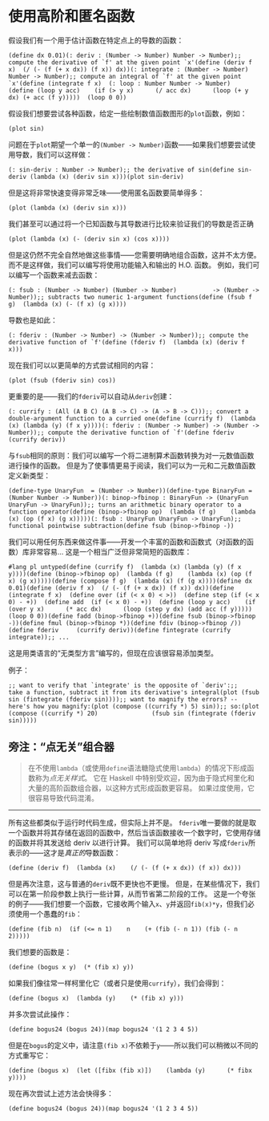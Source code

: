 # 使用高阶和匿名函数

假设我们有一个用于估计函数在特定点上的导数的函数：

```
(define dx 0.01)(: deriv : (Number -> Number) Number -> Number);; compute the derivative of `f' at the given point `x'(define (deriv f x)  (/ (- (f (+ x dx)) (f x)) dx))(: integrate : (Number -> Number) Number -> Number);; compute an integral of `f' at the given point `x'(define (integrate f x)  (: loop : Number Number -> Number)  (define (loop y acc)    (if (> y x)      (/ acc dx)      (loop (+ y dx) (+ acc (f y)))))  (loop 0 0))
```

假设我们想要尝试各种函数，给定一些绘制数值函数图形的`plot`函数，例如：

```
(plot sin)
```

问题在于`plot`期望一个单一的`(Number -> Number)`函数——如果我们想要尝试使用导数，我们可以这样做：

```
(: sin-deriv : Number -> Number);; the derivative of sin(define sin-deriv (lambda (x) (deriv sin x)))(plot sin-deriv)
```

但是这将非常快速变得非常乏味——使用匿名函数要简单得多：

```
(plot (lambda (x) (deriv sin x)))
```

我们甚至可以通过将一个已知函数与其导数进行比较来验证我们的导数是否正确

```
(plot (lambda (x) (- (deriv sin x) (cos x))))
```

但是这仍然不完全自然地做这些事情——您需要明确地组合函数，这并不太方便。 而不是这样做，我们可以编写将使用功能输入和输出的 H.O. 函数。 例如，我们可以编写一个函数来减去函数：

```
(: fsub : (Number -> Number) (Number -> Number)          -> (Number -> Number));; subtracts two numeric 1-argument functions(define (fsub f g)  (lambda (x) (- (f x) (g x))))
```

导数也是如此：

```
(: fderiv : (Number -> Number) -> (Number -> Number));; compute the derivative function of `f'(define (fderiv f)  (lambda (x) (deriv f x)))
```

现在我们可以以更简单的方式尝试相同的内容：

```
(plot (fsub (fderiv sin) cos))
```

更重要的是——我们的`fderiv`可以自动从`deriv`创建：

```
(: currify : (All (A B C) (A B -> C) -> (A -> B -> C)));; convert a double-argument function to a curried one(define (currify f)  (lambda (x) (lambda (y) (f x y))))(: fderiv : (Number -> Number) -> (Number -> Number));; compute the derivative function of `f'(define fderiv (currify deriv))
```

与`fsub`相同的原则：我们可以编写一个将二进制算术函数转换为对一元数值函数进行操作的函数。 但是为了使事情更易于阅读，我们可以为一元和二元数值函数定义新类型：

```
(define-type UnaryFun  = (Number -> Number))(define-type BinaryFun = (Number Number -> Number))(: binop->fbinop : BinaryFun -> (UnaryFun UnaryFun -> UnaryFun));; turns an arithmetic binary operator to a function operator(define (binop->fbinop op)  (lambda (f g)    (lambda (x) (op (f x) (g x)))))(: fsub : UnaryFun UnaryFun -> UnaryFun);; functional pointwise subtraction(define fsub (binop->fbinop -))
```

我们可以用任何东西来做这件事——开发一个丰富的函数和函数式（对函数的函数）库非常容易... 这是一个相当广泛但非常简短的函数库：

```
#lang pl untyped(define (currify f)  (lambda (x) (lambda (y) (f x y))))(define (binop->fbinop op)  (lambda (f g)    (lambda (x) (op (f x) (g x)))))(define (compose f g)  (lambda (x) (f (g x))))(define dx 0.01)(define (deriv f x)  (/ (- (f (+ x dx)) (f x)) dx))(define (integrate f x)  (define over (if (< x 0) < >))  (define step (if (< x 0) - +))  (define add  (if (< x 0) - +))  (define (loop y acc)    (if (over y x)      (* acc dx)      (loop (step y dx) (add acc (f y)))))  (loop 0 0))(define fadd (binop->fbinop +))(define fsub (binop->fbinop -))(define fmul (binop->fbinop *))(define fdiv (binop->fbinop /))(define fderiv     (currify deriv))(define fintegrate (currify integrate));; ...
```

这是用类语言的“无类型方言”编写的，但现在应该很容易添加类型。

例子：

```
;; want to verify that `integrate' is the opposite of `deriv':;;   take a function, subtract it from its derivative's integral(plot (fsub sin (fintegrate (fderiv sin))));; want to magnify the errors? -- here's how you magnify:(plot (compose ((currify *) 5) sin));; so:(plot (compose ((currify *) 20)               (fsub sin (fintegrate (fderiv sin)))))
```

## 旁注：“点无关”组合器

> 在不使用`lambda`（或使用`define`语法糖隐式使用`lambda`）的情况下形成函数称为*点无关样式*。 它在 Haskell 中特别受欢迎，因为由于隐式柯里化和大量的高阶函数组合器，以这种方式形成函数更容易。 如果过度使用，它很容易导致代码混淆。

* * *

所有这些都类似于运行时代码生成，但实际上并不是。 `fderiv`唯一要做的就是取一个函数并将其存储在返回的函数中，然后当该函数接收一个数字时，它使用存储的函数并将其发送给 deriv 以进行计算。 我们可以简单地将 deriv 写成`fderiv`所表示的——这才是*真正的*导数函数：

```
(define (deriv f)  (lambda (x)    (/ (- (f (+ x dx)) (f x)) dx)))
```

但是再次注意，这与普通的`deriv`既不更快也不更慢。 但是，在某些情况下，我们可以在第一阶段参数上执行一些计算，从而节省第二阶段的工作。 这是一个夸张的例子——我们想要一个函数，它接收两个输入`x`、`y`并返回`fib(x)*y`，但我们必须使用一个愚蠢的`fib`：

```
(define (fib n)  (if (<= n 1)    n    (+ (fib (- n 1)) (fib (- n 2)))))
```

我们想要的函数是：

```
(define (bogus x y)  (* (fib x) y))
```

如果我们像往常一样柯里化它（或者只是使用`currify`），我们会得到：

```
(define (bogus x)  (lambda (y)    (* (fib x) y)))
```

并多次尝试此操作：

```
(define bogus24 (bogus 24))(map bogus24 '(1 2 3 4 5))
```

但是在`bogus`的定义中，请注意`(fib x)`不依赖于`y`——所以我们可以稍微以不同的方式重写它：

```
(define (bogus x)  (let ([fibx (fib x)])    (lambda (y)      (* fibx y))))
```

现在再次尝试上述方法会快得多：

```
(define bogus24 (bogus 24))(map bogus24 '(1 2 3 4 5))
```
